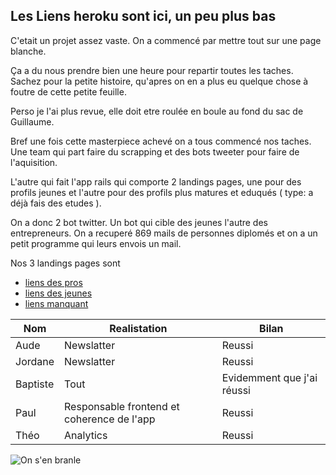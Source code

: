 

## Les Liens heroku sont ici, un peu plus bas

C'etait un projet assez vaste.
On a commencé par mettre tout sur une page blanche.

Ça a du nous prendre bien une heure pour repartir toutes les taches.
Sachez pour la petite histoire, qu'apres on en a plus eu quelque chose à foutre de cette petite feuille. 

Perso je l'ai plus revue, elle doit etre roulée en boule au fond du sac de Guillaume.

Bref une fois cette masterpiece achevé on a tous commencé nos taches.
Une team qui part faire du scrapping et des bots tweeter pour faire de l'aquisition.

L'autre qui fait l'app rails qui comporte 2 landings pages, une pour des profils jeunes et l'autre pour des profils plus matures et eduqués ( type: a déjà fais des etudes ).

On a donc 2 bot twitter. Un bot qui cible des jeunes l'autre des entrepreneurs.
On a recuperé 869 mails de personnes diplomés et on a un petit programme qui leurs envois un mail.


Nos 3 landings pages sont

* [liens des pros](https://youtu.be/x6oAfPLPHYQ)<br />
* [liens des jeunes](https://youtu.be/x6oAfPLPHYQ)<br />
* [liens manquant](https://www.youtube.com/watch?v=elueA2rofoo)<br />

|Nom|Realistation|Bilan|
|---|------------|-------|
|Aude|Newslatter| Reussi |
|Jordane|Newslatter | Reussi |
|Baptiste| Tout | Evidemment que j'ai réussi|
|Paul | Responsable frontend et coherence de l'app | Reussi |
|Théo | Analytics | Reussi |


![On s'en branle](https://i.imgur.com/lRq6T7n.gif)

